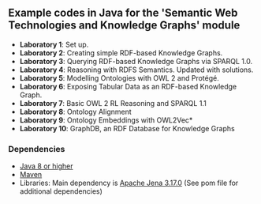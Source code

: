 ## Example codes in Java for the 'Semantic Web Technologies and Knowledge Graphs' module

- **Laboratory 1**: Set up.
- **Laboratory 2**: Creating simple RDF-based Knowledge Graphs.
- **Laboratory 3**: Querying RDF-based Knowledge Graphs via SPARQL 1.0.
- **Laboratory 4**: Reasoning with RDFS Semantics. Updated with solutions.
- **Laboratory 5**: Modelling Ontologies with OWL 2 and Protégé.
- **Laboratory 6**: Exposing Tabular Data as an RDF-based Knowledge Graph.
- **Laboratory 7**: Basic OWL 2 RL Reasoning and SPARQL 1.1
- **Laboratory 8**: Ontology Alignment
- **Laboratory 9**: Ontology Embeddings with OWL2Vec*
- **Laboratory 10**: GraphDB, an RDF Database for Knowledge Graphs

### Dependencies

- [Java 8 or higher](https://www.oracle.com/uk/java/technologies/javase-downloads.html)
- [Maven](https://maven.apache.org/install.html) 
- Libraries: Main dependency is [Apache Jena 3.17.0](https://jena.apache.org/index.html) (See pom file for additional dependencies)

